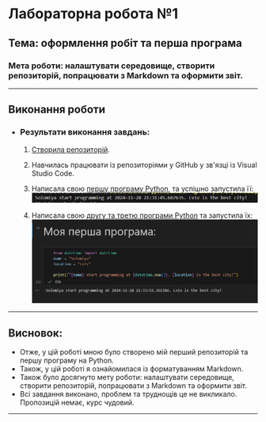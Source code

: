 # Лабораторна робота №1
## Тема: оформлення робіт та перша програма
### Мета роботи: налаштувати середовище, створити репозиторій, попрацювати з Markdown та оформити звіт.

---
## Виконання роботи
* ### Результати виконання завдань:
    1. [Створила репозиторій](https://github.com/OlenaMizerak/College).
    1. Навчилась працювати із репозиторіями у GitHub у зв'язці із Visual Studio Code.
    1. Написала свою [першу програму Python](./main.py), та успішно запустила її:
    ![alt text](image.png)

    1. Написала свою [другу та третю програми Python](./main.ipynb) та запустила їх:
    ![alt text](image-1.png)

---
## Висновок:
- Отже, у цій роботі мною було створено мій перший репозиторій та першу програму на Python. 
- Також, у цій роботі я ознайомилася із форматуванням Markdown. 
- Також було досягнуто мету роботи: налаштувати середовище, створити репозиторій, попрацювати з Markdown та оформити звіт. 
- Всі завдання виконано, проблем та труднощів це не викликало. Пропозицій немає, курс чудовий.
---
⠀⠀⠀⠀